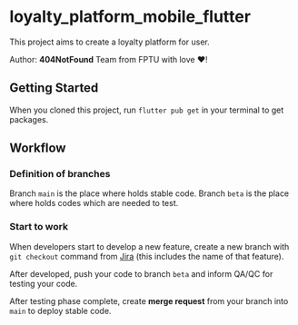 # loyalty_platform_mobile_flutter

This project aims to create a loyalty platform for user.

Author: **404NotFound** Team from FPTU with love ❤️!

## Getting Started

When you cloned this project, run `flutter pub get` in your terminal to get packages.

## Workflow

### Definition of branches

Branch `main` is the place where holds stable code.
Branch `beta` is the place where holds codes which are needed to test.

### Start to work

When developers start to develop a new feature, create a new branch with `git checkout` command from [Jira](https://nghiatvtfpt.atlassian.net/jira/software/projects/SU2201/boards/1) (this includes the name of that feature).

After developed, push your code to branch `beta` and inform QA/QC for testing your code.

After testing phase complete, create **merge request** from your branch into `main` to deploy stable code.
